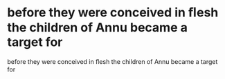 # before they were conceived in ﬂesh the children of Annu became a target for

before they were conceived in ﬂesh the children of Annu became a target for